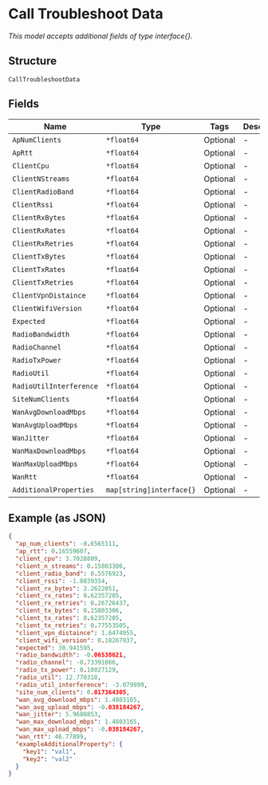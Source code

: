 
# Call Troubleshoot Data

*This model accepts additional fields of type interface{}.*

## Structure

`CallTroubleshootData`

## Fields

| Name | Type | Tags | Description |
|  --- | --- | --- | --- |
| `ApNumClients` | `*float64` | Optional | - |
| `ApRtt` | `*float64` | Optional | - |
| `ClientCpu` | `*float64` | Optional | - |
| `ClientNStreams` | `*float64` | Optional | - |
| `ClientRadioBand` | `*float64` | Optional | - |
| `ClientRssi` | `*float64` | Optional | - |
| `ClientRxBytes` | `*float64` | Optional | - |
| `ClientRxRates` | `*float64` | Optional | - |
| `ClientRxRetries` | `*float64` | Optional | - |
| `ClientTxBytes` | `*float64` | Optional | - |
| `ClientTxRates` | `*float64` | Optional | - |
| `ClientTxRetries` | `*float64` | Optional | - |
| `ClientVpnDistaince` | `*float64` | Optional | - |
| `ClientWifiVersion` | `*float64` | Optional | - |
| `Expected` | `*float64` | Optional | - |
| `RadioBandwidth` | `*float64` | Optional | - |
| `RadioChannel` | `*float64` | Optional | - |
| `RadioTxPower` | `*float64` | Optional | - |
| `RadioUtil` | `*float64` | Optional | - |
| `RadioUtilInterference` | `*float64` | Optional | - |
| `SiteNumClients` | `*float64` | Optional | - |
| `WanAvgDownloadMbps` | `*float64` | Optional | - |
| `WanAvgUploadMbps` | `*float64` | Optional | - |
| `WanJitter` | `*float64` | Optional | - |
| `WanMaxDownloadMbps` | `*float64` | Optional | - |
| `WanMaxUploadMbps` | `*float64` | Optional | - |
| `WanRtt` | `*float64` | Optional | - |
| `AdditionalProperties` | `map[string]interface{}` | Optional | - |

## Example (as JSON)

```json
{
  "ap_num_clients": -0.6565111,
  "ap_rtt": 0.16559607,
  "client_cpu": 3.7028809,
  "client_n_streams": 0.15803306,
  "client_radio_band": 0.5576923,
  "client_rssi": -1.0839354,
  "client_rx_bytes": 2.2622051,
  "client_rx_rates": 0.62357205,
  "client_rx_retries": 0.26726437,
  "client_tx_bytes": 0.15803306,
  "client_tx_rates": 0.62357205,
  "client_tx_retries": 0.77553505,
  "client_vpn_distaince": 1.6474955,
  "client_wifi_version": 0.18267937,
  "expected": 30.941595,
  "radio_bandwidth": -0.06538621,
  "radio_channel": -0.73391086,
  "radio_tx_power": 0.10027129,
  "radio_util": 12.770318,
  "radio_util_interference": -3.079999,
  "site_num_clients": 0.017364305,
  "wan_avg_download_mbps": 1.4803165,
  "wan_avg_upload_mbps": -0.038184267,
  "wan_jitter": 5.9680853,
  "wan_max_download_mbps": 1.4803165,
  "wan_max_upload_mbps": -0.038184267,
  "wan_rtt": 46.77899,
  "exampleAdditionalProperty": {
    "key1": "val1",
    "key2": "val2"
  }
}
```

